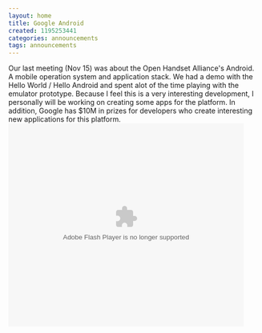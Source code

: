```yaml
---
layout: home
title: Google Android
created: 1195253441
categories: announcements
tags: announcements
---
```

Our last meeting (Nov 15) was about the Open Handset Alliance's Android. A mobile operation system and application stack. We had a demo with the Hello World / Hello Android and spent alot of the time playing with the emulator prototype. Because I feel this is a very interesting development, I personally will be working on creating some apps for the platform. In addition, Google has $10M in prizes for developers who create interesting new applications for this platform.<object width="470" height="406"><param name="movie" value="http://www.youtube.com/p/5CE8623916B0E2FF"><param name="wmode" value="transparent"><embed src="http://www.youtube.com/p/5CE8623916B0E2FF" type="application/x-shockwave-flash" width="470" height="406" wmode="transparent"></object>
